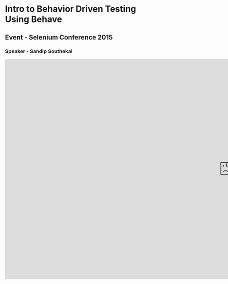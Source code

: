 # Intro to Behavior Driven Testing Using Behave
## Event - Selenium Conference 2015
### Speaker - Sandip Southekal

<iframe width="1485" height="723" src="https://www.youtube.com/embed/-4S6soJAJ7w?t=1666" frameborder="0" allow="accelerometer; autoplay; encrypted-media; gyroscope; picture-in-picture" allowfullscreen></iframe>